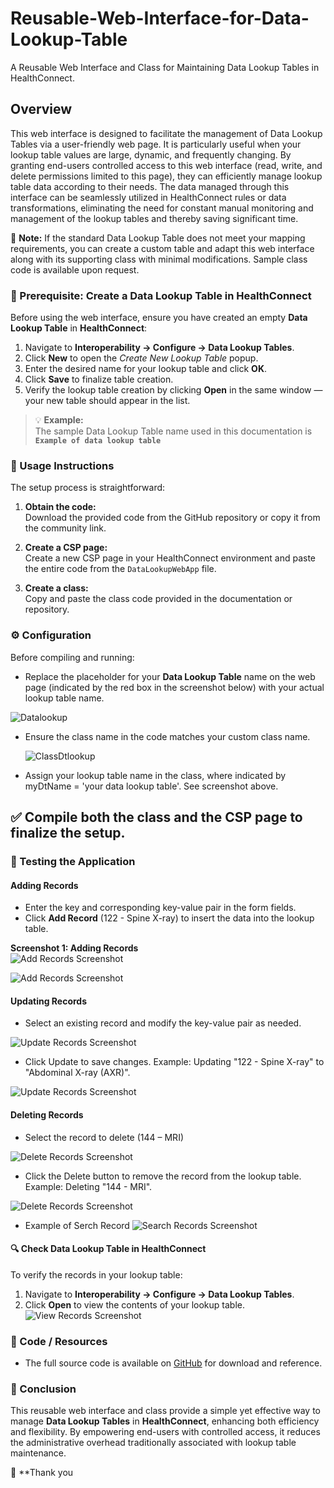 # Reusable-Web-Interface-for-Data-Lookup-Table
A Reusable Web Interface and Class for Maintaining Data Lookup Tables in HealthConnect.
## Overview
This web interface is designed to facilitate the management of Data Lookup Tables via a user-friendly web page. It is particularly useful when your lookup table values are large, dynamic, and frequently changing. By granting end-users controlled access to this web interface (read, write, and delete permissions limited to this page), they can efficiently manage lookup table data according to their needs.
The data managed through this interface can be seamlessly utilized in HealthConnect rules or data transformations, eliminating the need for constant manual monitoring and management of the lookup tables and thereby saving significant time.

🚨 **Note:** If the standard Data Lookup Table does not meet your mapping requirements, you can create a custom table and adapt this web interface along with its supporting class with minimal modifications. Sample class code is available upon request.

### 🧩 Prerequisite: Create a Data Lookup Table in HealthConnect

Before using the web interface, ensure you have created an empty **Data Lookup Table** in **HealthConnect**:

1. Navigate to **Interoperability → Configure → Data Lookup Tables**.  
2. Click **New** to open the *Create New Lookup Table* popup.  
3. Enter the desired name for your lookup table and click **OK**.  
4. Click **Save** to finalize table creation.  
5. Verify the lookup table creation by clicking **Open** in the same window — your new table should appear in the list.  

> 💡 **Example:**  
> The sample Data Lookup Table name used in this documentation is  
> **`Example of data lookup table`**

### 🚀 Usage Instructions

The setup process is straightforward:

1. **Obtain the code:**  
   Download the provided code from the GitHub repository or copy it from the community link.

2. **Create a CSP page:**  
   Create a new CSP page in your HealthConnect environment and paste the entire code from the `DataLookupWebApp` file.

3. **Create a class:**  
   Copy and paste the class code provided in the documentation or repository.

### ⚙️ Configuration

Before compiling and running:

- Replace the placeholder for your **Data Lookup Table** name on the web page (indicated by the red box in the screenshot below) with your actual lookup table name.

![Datalookup](Images/DataLookup.PNG)

- Ensure the class name in the code matches your custom class name.

  ![ClassDtlookup](Images/ClassDtLookup.png)

-	Assign your lookup table name in the class, where indicated by myDtName = 'your data lookup table'. See screenshot above.

## ✅ Compile both the class and the CSP page to finalize the setup.

### 🧪 Testing the Application

#### Adding Records

- Enter the key and corresponding key-value pair in the form fields.  
- Click **Add Record** (122 - Spine X-ray) to insert the data into the lookup table.

**Screenshot 1: Adding Records**  
![Add Records Screenshot](Images/AddRecord1.PNG)

![Add Records Screenshot](Images/AddRecord2.PNG)

####  Updating Records
-	Select an existing record and modify the key-value pair as needed.
  
![Update Records Screenshot](Images/UpdateRecord1.PNG)

-  Click Update to save changes. 
Example: Updating "122 - Spine X-ray" to "Abdominal X-ray (AXR)".

![Update Records Screenshot](Images/UpdateRecord2.PNG)

#### Deleting Records
-	Select the record to delete (144 – MRI)

![Delete Records Screenshot](Images/DeleteRecord1.PNG)

-	Click the Delete button to remove the record from the lookup table.
Example: Deleting "144 - MRI".

![Delete Records Screenshot](Images/DeleteRecord2.PNG)

- Example of Serch Record
![Search Records Screenshot](Images/SearchRecord.PNG)

#### 🔍 Check Data Lookup Table in HealthConnect

To verify the records in your lookup table:

1. Navigate to **Interoperability → Configure → Data Lookup Tables**.  
2. Click **Open** to view the contents of your lookup table.
![View Records Screenshot](Images/ViewRecordDT.PNG)


### 💾 Code / Resources

- The full source code is available on [GitHub](#) for download and reference.

### 🏁 Conclusion

This reusable web interface and class provide a simple yet effective way to manage **Data Lookup Tables** in **HealthConnect**, enhancing both efficiency and flexibility. By empowering end-users with controlled access, it reduces the administrative overhead traditionally associated with lookup table maintenance.

💬 **Thank you 
